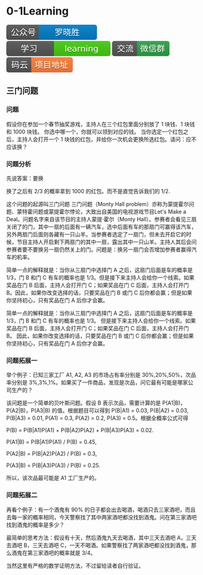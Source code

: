 # 0-1Learning

![alt text](../../static/common/svg/luoxiaosheng.svg "公众号")
![alt text](../../static/common/svg/luoxiaosheng_learning.svg "学习")
![alt text](../../static/common/svg/luoxiaosheng_wechat.svg "微信")
![alt text](../../static/common/svg/luoxiaosheng_gitee.svg "码云")

## 三门问题

### 问题
假设你在参加一个春节抽奖游戏，主持人在三个红包里面分别放了 1 块钱、1 块钱和 1000 块钱。
你选中哪一个，你就可以领到对应的钱。
当你选定一个红包之后，主持人会打开一个 1 块钱的红包，并给你一次机会更换所选红包。请问：应不应该换？



### 问题分析

先说答案：要换

换了之后有 2/3 的概率拿到 1000 的红包。而不是直觉告诉我们的 1/2.

这个问题的起源叫三门问题
三门问题（Monty Hall problem）亦称为蒙提霍尔问题、蒙特霍问题或蒙提霍尔悖论，大致出自美国的电视游戏节目Let's Make a Deal。问题名字来自该节目的主持人蒙提·霍尔（Monty Hall）。参赛者会看见三扇关闭了的门，其中一扇的后面有一辆汽车，选中后面有车的那扇门可赢得该汽车，另外两扇门后面则各藏有一只山羊。当参赛者选定了一扇门，但未去开启它的时候，节目主持人开启剩下两扇门的其中一扇，露出其中一只山羊。主持人其后会问参赛者要不要换另一扇仍然关上的门。问题是：换另一扇门会否增加参赛者赢得汽车的机率。

简单一点的解释就是：当你从三扇门中选择门 A 之后，这扇门后面是车的概率是 1/3，门 B 和门 C 有车的概率也是 1/3。但是接下来主持人会给你一个线索。如果奖品在门 B 后面，主持人会打开门 C；如果奖品在门 C 后面，主持人会打开门 B。因此，如果你改变选择的话，只要奖品在门 B 或门 C 后你都会赢；但是如果你坚持初心，只有奖品在门 A 后你才会赢。


简单一点的解释就是：当你从三扇门中选择门 A 之后，这扇门后面是车的概率是 1/3，门 B 和门 C 有车的概率也是 1/3。
但是接下来主持人会给你一个线索。如果奖品在门 B 后面，主持人会打开门 C；如果奖品在门 C 后面，主持人会打开门 B。
因此，如果你改变选择的话，只要奖品在门 B 或门 C 后你都会赢；但是如果你坚持初心，只有奖品在门 A 后你才会赢。



### 问题拓展一
举个例子：已知三家工厂 A1, A2, A3 的市场占有率分别是 30%,20%,50%，次品率分别是 3%,3%,1%。如果买了一件商品，发现是次品，问它最有可能是哪家公司生产的？


该问题是一个简单的贝叶斯问题。假设 B 表示次品，需要计算的是 P(A1|B)，P(A2|B)，P(A3|B) 的值。根据题目可以得到 P(B|A1) = 0.03, P(B|A2) = 0.03, P(B|A3) = 0.01, P(A1) = 0.3, P(A2) = 0.2, P(A3) = 0.5。根据全概率公式可得

P(B) = P(B|A1)P(A1) + P(B|A2)P(A2) + P(B|A3)P(A3) = 0.02.

P(A1|B) = P(B|A1)P(A1) / P(B) = 0.45,

P(A2|B) = P(B|A2)P(A2) / P(B) = 0.3,

P(A3|B) = P(B|A3)P(A3) / P(B) = 0.25.

所以，该次品最可能是 A1 工厂生产的。


### 问题拓展二
再看个例子：有一个酒鬼有 90% 的日子都会出去喝酒，喝酒只去三家酒吧，而且去每一家的概率相同，今天警察找了其中两家酒吧都没找到酒鬼。问在第三家酒吧找到酒鬼的概率是多少？



最简单的思考方法：假设有十天，然后酒鬼九天去喝酒，其中三天去酒吧 A，三天去酒吧 B，三天去酒吧 C，一天不喝酒。如果警察找了两家酒吧都没找到酒鬼，那么酒鬼在第三家酒吧的概率就是 3/4。

当然这里有严格的数学证明方法，不过留给读者自行验证。